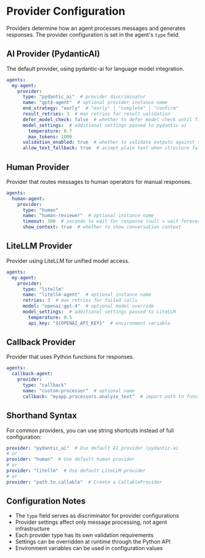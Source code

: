 # Provider Configuration

Providers determine how an agent processes messages and generates responses. The provider configuration is set in the agent's `type` field.

## AI Provider (PydanticAI)
The default provider, using pydantic-ai for language model integration.

```yaml
agents:
  my-agent:
    provider:
      type: "pydantic_ai"  # provider discriminator
      name: "gpt4-agent"  # optional provider instance name
      end_strategy: "early"  # "early" | "complete" | "confirm"
      result_retries: 3  # max retries for result validation
      defer_model_check: false  # whether to defer model check until first run
      model_settings:  # additional settings passed to pydantic-ai
        temperature: 0.7
        max_tokens: 1000
      validation_enabled: true  # whether to validate outputs against schemas
      allow_text_fallback: true  # accept plain text when structure fails
```

## Human Provider
Provider that routes messages to human operators for manual responses.

```yaml
agents:
  human-agent:
    provider:
      type: "human"
      name: "human-reviewer"  # optional instance name
      timeout: 300  # seconds to wait for response (null = wait forever)
      show_context: true  # whether to show conversation context
```

## LiteLLM Provider
Provider using LiteLLM for unified model access.

```yaml
agents:
  my-agent:
    provider:
      type: "litellm"
      name: "litellm-agent"  # optional instance name
      retries: 3  # max retries for failed calls
      model: "openai:gpt-4"  # optional model override
      model_settings:  # additional settings passed to LiteLLM
        temperature: 0.5
        api_key: "${OPENAI_API_KEY}"  # environment variable
```

## Callback Provider
Provider that uses Python functions for responses.

```yaml
agents:
  callback-agent:
    provider:
      type: "callback"
      name: "custom-processor"  # optional name
      callback: "myapp.processors.analyze_text"  # import path to function
```

## Shorthand Syntax
For common providers, you can use string shortcuts instead of full configuration:

```yaml
provider: "pydantic_ai"  # Use default AI provider (pydantic-ai
# or
provider: "human"  # Use default human provider
# or
provider: "litellm"  # Use default LiteLLM provider
# or
provider: "path.to.callable"  # Create a CallableProvider
```

## Configuration Notes
- The `type` field serves as discriminator for provider configurations
- Provider settings affect only message processing, not agent infrastructure
- Each provider type has its own validation requirements
- Settings can be overridden at runtime through the Python API
- Environment variables can be used in configuration values

